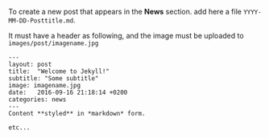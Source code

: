 To create a new post that appears in the **News** section. add here a file `YYYY-MM-DD-Posttitle.md`.

It must have a header as following, and the image must be uploaded to `images/post/imagename.jpg`

    ---
    layout: post
    title:  "Welcome to Jekyll!"
    subtitle: "Some subtitle"
    image: imagename.jpg
    date:   2016-09-16 21:18:14 +0200
    categories: news
    ---
    Content **styled** in *markdown* form.
    
    etc...
